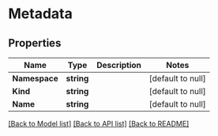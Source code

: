 # Metadata

## Properties
Name | Type | Description | Notes
------------ | ------------- | ------------- | -------------
**Namespace** | **string** |  | [default to null]
**Kind** | **string** |  | [default to null]
**Name** | **string** |  | [default to null]

[[Back to Model list]](../README.md#documentation-for-models) [[Back to API list]](../README.md#documentation-for-api-endpoints) [[Back to README]](../README.md)


